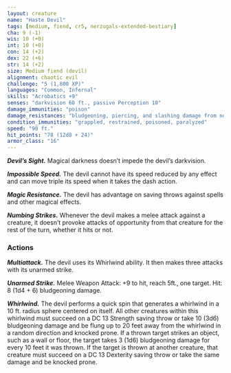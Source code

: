 ```yaml
---
layout: creature
name: "Haste Devil"
tags: [medium, fiend, cr5, nerzugals-extended-bestiary]
cha: 9 (-1)
wis: 10 (+0)
int: 10 (+0)
con: 14 (+2)
dex: 22 (+6)
str: 14 (+2)
size: Medium fiend (devil)
alignment: chaotic evil
challenge: "5 (1,800 XP)"
languages: "Common, Infernal"
skills: "Acrobatics +9"
senses: "darkvision 60 ft., passive Perception 10"
damage_immunities: "poison"
damage_resistances: "bludgeoning, piercing, and slashing damage from nonmagical, nonsilvered weapons"
condition_immunities: "grappled, restrained, poisoned, paralyzed"
speed: "90 ft."
hit_points: "78 (12d8 + 24)"
armor_class: "16"
---
```


***Devil’s Sight.*** Magical darkness doesn’t impede the
devil’s darkvision.

***Impossible Speed.*** The devil cannot have its speed
reduced by any effect and can move triple its speed
when it takes the dash action.

***Magic Resistance.*** The devil has advantage on saving
throws against spells and other magical effects.

***Numbing Strikes.*** Whenever the devil makes a melee
attack against a creature, it doesn’t provoke attacks
of opportunity from that creature for the rest of the
turn, whether it hits or not.

### Actions

***Multiattack.*** The devil uses its Whirlwind ability. It
then makes three attacks with its unarmed strike.

***Unarmed Strike.*** Melee Weapon Attack: +9 to hit,
reach 5ft., one target. Hit: 8 (1d4 + 6) bludgeoning
damage.

***Whirlwind.*** The devil performs a quick spin that
generates a whirlwind in a 10 ft. radius sphere
centered on itself. All other creatures within this
whirlwind must succeed on a DC 13 Strength
saving throw or take 10 (3d6) bludgeoning damage
and be flung up to 20 feet away from the whirlwind
in a random direction and knocked prone. If a
thrown target strikes an object, such as a·wall or
floor, the target takes 3 (1d6) bludgeoning damage
for every 10 feet it was thrown. If the target is
thrown at another creature, that creature must
succeed on a DC 13 Dexterity saving throw or take
the same damage and be knocked prone.
